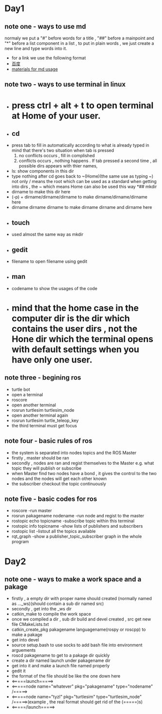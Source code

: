 # Day1
## note one - ways to use md
normaly we put a "#" before words for a title , "##" before a mainpoint and "*" before a list component in a list , to put in plain words , we just create a new line and type words into it.
+ for a link we use the following format
+ [百度](https://baidu.com)
+ [materials for md usage](http://markdown.cn)
## note two - ways to use terminal in linux
* # press ctrl + alt + t to open terminal at Home of your user.
* ## cd
+ press tab to fill in automatically according to what is already typed in
mind that there's two situation when tab is pressed
	1. no conflicts occurs , fill in complished
	2. conflicts occurs , nothing happens . If tab pressed a second time , all possible dirs appears with thier names,
+ ls: show components in this dir
+ type nothing after cd goes back to ~(Home)(the same use as typing ~)
not only / means the root which can be used as a standard when getting into dirs , the ~ which means Home can also be used this way
*## mkdir
+ dirname to make this dir here
+ (-p) + dirname/dirname/dirname to make dirname/dirname/dirname here
+ dirname dirname dirname to make dirname dirname and dirname here
* ## touch
+ used almost the same way as mkdir
* ## gedit
+ filename to open filename using gedit
* ## man
+ codename to show the usages of the code
* # mind that the home case in the computer dir is the dir which contains the user dirs , not the Hone dir which the terminal opens with default settings when you have only one user.
## note three - begining ros
+ turtle bot
+ open a terminal
+ roscore
+ open another terminal
+ rosrun turtlesim turtlesim_node
+ open another terminal again
+ rosrun turtlesim turtle_teleop_key
+ the third terminal must get focus
## note four - basic rules of ros
+ the system is separated into nodes topics and the ROS Master
+ firstly , master should be ran
+ secondly , nodes are ran and regist themselves to the Master e.g. what topic they will publish or subscribe
+ when Master find two nodes have a bond , it gives the control to the two nodes and the nodes will get each other known
+ the subscriber checkout the topic continuously
## note five - basic codes for ros
+ roscore -run master
+ rosrun pakagename nodename -run node and regist to the master
+ rostopic echo topicname -subscribe topic within this terminal
+ rostopic info topicname -show lists of publishers and subscribers
+ rostopic list -listout all the topics available
+ rqt_graph -show a publisher_topic_subscriber graph in the whole program
# Day2
## note one - ways to make a work space and a pakage
+ firstly , a empty dir with proper name should created (normally named as ..._ws)(should contain a sub dir named src)
+ secondly , get into the _ws dir
+ catkin_make to compile the work space
+ once we compiled a dir , sub dir build and devel created , src get new file CMakeLists.txt
+ catkin_create_pkg pakagename languagename(rospy or roscpp) to make a pakage
+ get into devel
+ source setup.bash to use socks to add bash file into environment arguements
+ roscd pakagename to get to a pakage dir quickly
+ create a dir named launch under pakagename dir
+ get into it and make a launch file named properly
+ gedit it
+ the format of the file should be like the one down here
+ <=====launch=====>
+ <=====node name="whatever" pkg="pakagename" type="nodename" /=====>
+ <=====node name="tyzl" pkg="turtlesim" type="turtlesim_node" /=====>(example , the real format should get rid of the (=====)s)
+ <=====/launch=====>

